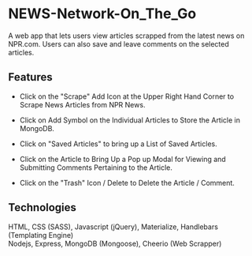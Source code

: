 # NEWS-Network-On_The_Go

A web app that lets users view articles scrapped from the latest news on NPR.com.
Users can also save and leave comments on the selected articles.

## Features

* Click on the "Scrape" Add Icon at the Upper Right Hand Corner to Scrape News Articles from NPR News.

* Click on Add Symbol on the Individual Articles to Store the Article in MongoDB.

* Click on "Saved Articles" to bring up a List of Saved Articles.

* Click on the Article to Bring Up a Pop up Modal for Viewing and Submitting Comments Pertaining to the Article.

* Click on the "Trash" Icon / Delete to Delete the Article / Comment.

## Technologies
HTML, CSS (SASS), Javascript (jQuery), Materialize, Handlebars (Templating Engine)	
Nodejs, Express, MongoDB (Mongoose), Cheerio (Web Scrapper)

